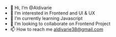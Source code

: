 - 👋 Hi, I’m @Aldivarie
- 👀 I’m interested in Frontend and UI & UX
- 🌱 I’m currently learning Javascript
- 💞️ I’m looking to collaborate on Frontend Project
- 📫 How to reach me aldivarie38@gmail.com

<!---
Aldivarie/Aldivarie is a ✨ special ✨ repository because its `README.md` (this file) appears on your GitHub profile.
You can click the Preview link to take a look at your changes.
--->
